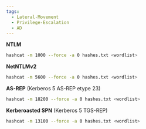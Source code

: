 ```yaml
---
tags:
  - Lateral-Movement
  - Privilege-Escalation
  - AD
---
```

**NTLM**
```bash
hashcat -m 1000 --force -a 0 hashes.txt <wordlist>
```
**NetNTLMv2**
```bash
hashcat -m 5600 --force -a 0 hashes.txt <wordlist>
```
**AS-REP** (Kerberos 5 AS-REP etype 23)
```bash
hashcat -m 18200 --force -a 0 hashes.txt <wordlist>
```
**Kerberoasted SPN** (Kerberos 5 TGS-REP)
```bash
hashcat -m 13100 --force -a 0 hashes.txt <wordlist>
```

